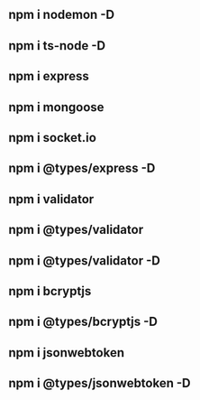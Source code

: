 ## npm i nodemon -D

## npm i ts-node -D

## npm i express

## npm i mongoose

## npm i socket.io

## npm i @types/express -D

## npm i validator

## npm i @types/validator

## npm i @types/validator -D

## npm i bcryptjs

## npm i @types/bcryptjs -D

## npm i jsonwebtoken

## npm i @types/jsonwebtoken -D
